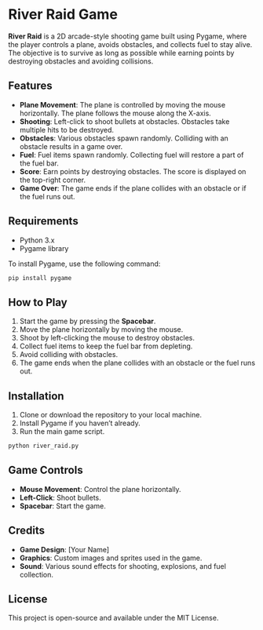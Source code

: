 
# River Raid Game

**River Raid** is a 2D arcade-style shooting game built using Pygame, where the player controls a plane, avoids obstacles, and collects fuel to stay alive. The objective is to survive as long as possible while earning points by destroying obstacles and avoiding collisions.

## Features

- **Plane Movement**: The plane is controlled by moving the mouse horizontally. The plane follows the mouse along the X-axis.
- **Shooting**: Left-click to shoot bullets at obstacles. Obstacles take multiple hits to be destroyed.
- **Obstacles**: Various obstacles spawn randomly. Colliding with an obstacle results in a game over.
- **Fuel**: Fuel items spawn randomly. Collecting fuel will restore a part of the fuel bar.
- **Score**: Earn points by destroying obstacles. The score is displayed on the top-right corner.
- **Game Over**: The game ends if the plane collides with an obstacle or if the fuel runs out.

## Requirements

- Python 3.x
- Pygame library

To install Pygame, use the following command:

```bash
pip install pygame
```

## How to Play

1. Start the game by pressing the **Spacebar**.
2. Move the plane horizontally by moving the mouse.
3. Shoot by left-clicking the mouse to destroy obstacles.
4. Collect fuel items to keep the fuel bar from depleting.
5. Avoid colliding with obstacles.
6. The game ends when the plane collides with an obstacle or the fuel runs out.

## Installation

1. Clone or download the repository to your local machine.
2. Install Pygame if you haven’t already.
3. Run the main game script.

```bash
python river_raid.py
```

## Game Controls

- **Mouse Movement**: Control the plane horizontally.
- **Left-Click**: Shoot bullets.
- **Spacebar**: Start the game.

## Credits

- **Game Design**: [Your Name]
- **Graphics**: Custom images and sprites used in the game.
- **Sound**: Various sound effects for shooting, explosions, and fuel collection.

## License

This project is open-source and available under the MIT License.
